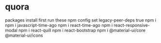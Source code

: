 # quora
packages install first run these
npm config set legacy-peer-deps true
npm i
npm i javascript-time-ago
npm i react-time-ago
npm i react-responsive-modal
npm i react-quill
npm i react-bootstrap
npm i @material-ui/core @material-ui/icons
